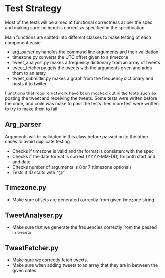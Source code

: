 # Test Strategy

Most of the tests will be aimed at functional correctness as per the spec
and making sure the input is correct as specified in the specification

Main functions are spitted into different classes to make testing of each component easier

- arg_parser.py handles the command line arguments and their validation
- timezone.py converts the UTC offset given to a timezone
- tweet_analyser.py makes a frequency dictionary from an array of tweets
- tweet_fetcher.py gets the tweets with the arguments given and adds them to an array
- tweet_submitter.py makes a graph from the frequency dictionary and posts it to twitter 

Functions that require network have been mocked out in the tests such as posting the tweet and
receiving the tweets.
Some tests were writen before the code, and code was make to pass the tests
then more test were written to try to make them to fail

## Arg_parser
Arguments will be validated in this class before passed on to the other
cases to avoid duplicate testing


- Checks if timezone is valid and the format is consistent with the spec
- Checks if the date format is correct (YYYY-MM-DD) for both
start and and date
- Checks number of arguments is 8 or 7 (timezone optional)
- Tests if ID starts with "@"


## Timezone.py

- Make sure offsets are generated correctly from given timezone string
 
## TweetAnalyser.py

- Make sure that we generate the frequencies correctly from the passed in tweets

## TweetFetcher.py

- Make sure we correctly fetch tweets.
- Make sure when adding tweets to an array that they are in between the given dates.


